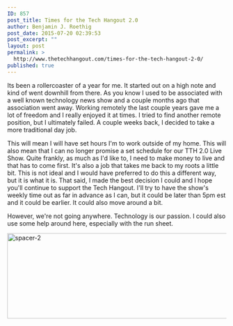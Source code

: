 ```yaml
---
ID: 857
post_title: Times for the Tech Hangout 2.0
author: Benjamin J. Roethig
post_date: 2015-07-20 02:39:53
post_excerpt: ""
layout: post
permalink: >
  http://www.thetechhangout.com/times-for-the-tech-hangout-2-0/
published: true
---
```

Its been a rollercoaster of a year for me.  It started out on a high note and kind of went downhill from there.  As you know I used to be associated with a well known technology news show and a couple months ago that association went away.  Working remotely the last couple years gave me a lot of freedom and I really enjoyed it at times.  I tried to find another remote position, but I ultimately failed.  A couple weeks back, I decided to take a more traditional day job.

This will mean I will have set hours I'm to work outside of my home.  This will also mean that I can no longer promise a set schedule for our TTH 2.0 Live Show.  Quite frankly, as much as I'd like to, I need to make money to live and that has to come first.  It's also a job that takes me back to my roots a little bit.  This is not ideal and I would have preferred to do this a different way, but it is what it is.  That said, I made the best decision I could and I hope you'll continue to support the Tech Hangout.  I'll try to have the show's weekly time out as far in advance as I can, but it could be later than 5pm est and it could be earlier.  It could also move around a bit.

However, we're not going anywhere.  Technology is our passion.  I could also use some help around here, especially with the run sheet.

<a href="http://www.thetechhangout.com/wp-content/uploads/2015/07/spacer-2.jpg"><img src="http://www.thetechhangout.com/wp-content/uploads/2015/07/spacer-2.jpg" alt="spacer-2" width="2548" height="196" class="alignnone size-full wp-image-846" /></a>